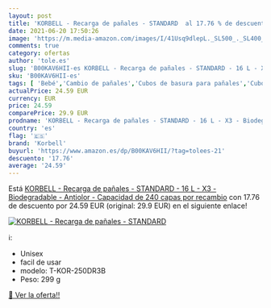```yaml
---
layout: post
title: 'KORBELL - Recarga de pañales - STANDARD  al 17.76 % de descuento'
date: 2021-06-20 17:50:26
image: 'https://m.media-amazon.com/images/I/41Usq9dlepL._SL500_._SL400_.jpg'
comments: true
category: ofertas
author: 'tole.es'
slug: 'B00KAV6HII-es KORBELL - Recarga de pañales - STANDARD - 16 L - X3 -...'
sku: 'B00KAV6HII-es'
tags: [ 'Bebé','Cambio de pañales','Cubos de basura para pañales','Cubos de basura para pañales y recambios','korbell','pañales', ]
actualPrice: 24.59 EUR
currency: EUR
price: 24.59
comparePrice: 29.9 EUR
prodname: 'KORBELL - Recarga de pañales - STANDARD - 16 L - X3 - Biodegradable - Antiolor - Capacidad de 240 capas por recambio'
country: 'es'
flag: '🇪🇸'
brand: 'Korbell'
buyurl: 'https://www.amazon.es/dp/B00KAV6HII/?tag=tolees-21'
descuento: '17.76'
average: '24.59'
---
```


Está [KORBELL - Recarga de pañales - STANDARD - 16 L - X3 - Biodegradable - Antiolor - Capacidad de 240 capas por recambio](https://www.amazon.es/dp/B00KAV6HII/?tag=tolees-21) con 17.76 de descuento por 24.59 EUR (original: 29.9 EUR) en el siguiente enlace!

[![KORBELL - Recarga de pañales - STANDARD ](https://m.media-amazon.com/images/I/41Usq9dlepL._SL500_._SL400_.jpg)](https://www.amazon.es/dp/B00KAV6HII/?tag=tolees-21)

ℹ️:

- Unisex
- facil de usar
- modelo: T-KOR-250DR3B
- Peso: 299 g

[🛒 Ver la oferta!!](https://www.amazon.es/dp/B00KAV6HII/?tag=tolees-21)
